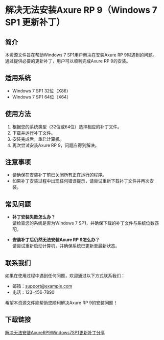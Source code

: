 # 解决无法安装Axure RP 9（Windows 7 SP1 更新补丁）

## 简介
本资源文件旨在帮助Windows 7 SP1用户解决在安装Axure RP 9时遇到的问题。通过提供必要的更新补丁，用户可以顺利完成Axure RP 9的安装。

## 适用系统
- Windows 7 SP1 32位（X86）
- Windows 7 SP1 64位（X64）

## 使用方法
1. 根据您的系统类型（32位或64位）选择相应的补丁文件。
2. 下载并运行补丁文件。
3. 安装完成后，重启计算机。
4. 再次尝试安装Axure RP 9，问题应得到解决。

## 注意事项
- 请确保在安装补丁前已关闭所有正在运行的程序。
- 如果补丁安装过程中出现任何错误提示，请尝试重新下载补丁文件并再次安装。

## 常见问题
- **补丁安装失败怎么办？**  
  请检查您的系统是否为Windows 7 SP1，并确保下载的补丁文件与系统位数匹配。

- **安装补丁后仍然无法安装Axure RP 9怎么办？**  
  请尝试重新启动计算机，并确保系统已更新至最新状态。

## 联系我们
如果在使用过程中遇到任何问题，欢迎通过以下方式联系我们：
- 邮箱：support@example.com
- 电话：123-456-7890

希望本资源文件能帮助您顺利解决Axure RP 9的安装问题！

## 下载链接

[解决无法安装AxureRP9Windows7SP1更新补丁分享](https://pan.quark.cn/s/eac7b2fe74b7)